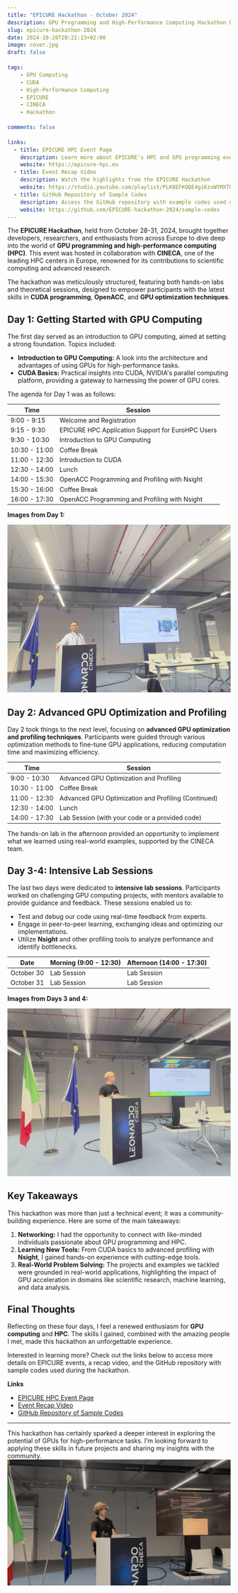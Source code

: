 ```yaml
---
title: "EPICURE Hackathon - October 2024"
description: GPU Programming and High-Performance Computing Hackathon hosted by EPICURE and CINECA
slug: epicure-hackathon-2024
date: 2024-10-28T20:21:13+02:00
image: cover.jpg
draft: false
    
tags:
    - GPU Computing
    - CUDA
    - High-Performance Computing
    - EPICURE
    - CINECA
    - Hackathon

comments: false

links:
  - title: EPICURE HPC Event Page
    description: Learn more about EPICURE's HPC and GPU programming events
    website: https://epicure-hpc.eu
  - title: Event Recap Video
    description: Watch the highlights from the EPICURE Hackathon
    website: https://studio.youtube.com/playlist/PLK8EFKQQE4giKzxWYMXTO5niRR4t380hR/videos
  - title: GitHub Repository of Sample Codes
    description: Access the GitHub repository with example codes used during the hackathon
    website: https://github.com/EPICURE-hackathon-2024/sample-codes
---
```


The **EPICURE Hackathon**, held from October 28-31, 2024, brought together developers, researchers, and enthusiasts from across Europe to dive deep into the world of **GPU programming and high-performance computing (HPC)**. This event was hosted in collaboration with **CINECA**, one of the leading HPC centers in Europe, renowned for its contributions to scientific computing and advanced research.

The hackathon was meticulously structured, featuring both hands-on labs and theoretical sessions, designed to empower participants with the latest skills in **CUDA programming**, **OpenACC**, and **GPU optimization techniques**.

## Day 1: Getting Started with GPU Computing
The first day served as an introduction to GPU computing, aimed at setting a strong foundation. Topics included:
- **Introduction to GPU Computing:** A look into the architecture and advantages of using GPUs for high-performance tasks.
- **CUDA Basics:** Practical insights into CUDA, NVIDIA's parallel computing platform, providing a gateway to harnessing the power of GPU cores.

The agenda for Day 1 was as follows:
  
| Time          | Session |
|---------------|---------|
| 9:00 - 9:15   | Welcome and Registration |
| 9:15 - 9:30   | EPICURE HPC Application Support for EuroHPC Users |
| 9:30 - 10:30  | Introduction to GPU Computing |
| 10:30 - 11:00 | Coffee Break |
| 11:00 - 12:30 | Introduction to CUDA |
| 12:30 - 14:00 | Lunch |
| 14:00 - 15:30 | OpenACC Programming and Profiling with Nsight |
| 15:30 - 16:00 | Coffee Break |
| 16:00 - 17:30 | OpenACC Programming and Profiling with Nsight |

**Images from Day 1:**

![Theory Part](1.jpg)

## Day 2: Advanced GPU Optimization and Profiling

Day 2 took things to the next level, focusing on **advanced GPU optimization and profiling techniques**. Participants were guided through various optimization methods to fine-tune GPU applications, reducing computation time and maximizing efficiency.

| Time          | Session |
|---------------|---------|
| 9:00 - 10:30  | Advanced GPU Optimization and Profiling |
| 10:30 - 11:00 | Coffee Break |
| 11:00 - 12:30 | Advanced GPU Optimization and Profiling (Continued) |
| 12:30 - 14:00 | Lunch |
| 14:00 - 17:30 | Lab Session (with your code or a provided code) |

The hands-on lab in the afternoon provided an opportunity to implement what we learned using real-world examples, supported by the CINECA team.

## Day 3-4: Intensive Lab Sessions

The last two days were dedicated to **intensive lab sessions**. Participants worked on challenging GPU computing projects, with mentors available to provide guidance and feedback. These sessions enabled us to:
- Test and debug our code using real-time feedback from experts.
- Engage in peer-to-peer learning, exchanging ideas and optimizing our implementations.
- Utilize **Nsight** and other profiling tools to analyze performance and identify bottlenecks.

| Date       | Morning (9:00 - 12:30) | Afternoon (14:00 - 17:30) |
|------------|-------------------------|----------------------------|
| October 30 | Lab Session             | Lab Session                |
| October 31 | Lab Session             | Lab Session                |

**Images from Days 3 and 4:**

![](2.jpg)

## Key Takeaways

This hackathon was more than just a technical event; it was a community-building experience. Here are some of the main takeaways:
1. **Networking:** I had the opportunity to connect with like-minded individuals passionate about GPU programming and HPC.
2. **Learning New Tools:** From CUDA basics to advanced profiling with **Nsight**, I gained hands-on experience with cutting-edge tools.
3. **Real-World Problem Solving:** The projects and examples we tackled were grounded in real-world applications, highlighting the impact of GPU acceleration in domains like scientific research, machine learning, and data analysis.

## Final Thoughts

Reflecting on these four days, I feel a renewed enthusiasm for **GPU computing** and **HPC**. The skills I gained, combined with the amazing people I met, made this hackathon an unforgettable experience.

Interested in learning more? Check out the links below to access more details on EPICURE events, a recap video, and the GitHub repository with sample codes used during the hackathon.

**Links**

- [EPICURE HPC Event Page](https://epicure-hpc.eu)
- [Event Recap Video](https://www.youtube.com/watch?v=EPICURE_hackathon2024)
- [GitHub Repository of Sample Codes](https://github.com/EPICURE-hackathon-2024/sample-codes)

---

This hackathon has certainly sparked a deeper interest in exploring the potential of GPUs for high-performance tasks. I’m looking forward to applying these skills in future projects and sharing my insights with the community.
![Presenting our results](3.jpeg)
